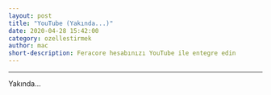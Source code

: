 ```yaml
---
layout: post
title: "YouTube (Yakında...)"
date: 2020-04-28 15:42:00
category: ozellestirmek
author: mac
short-description: Feracore hesabınızı YouTube ile entegre edin
---
```


-----

Yakında...